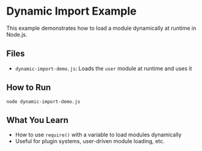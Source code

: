 # Dynamic Import Example

This example demonstrates how to load a module dynamically at runtime in Node.js.

## Files
- `dynamic-import-demo.js`: Loads the `user` module at runtime and uses it

## How to Run
```
node dynamic-import-demo.js
```

## What You Learn
- How to use `require()` with a variable to load modules dynamically
- Useful for plugin systems, user-driven module loading, etc. 